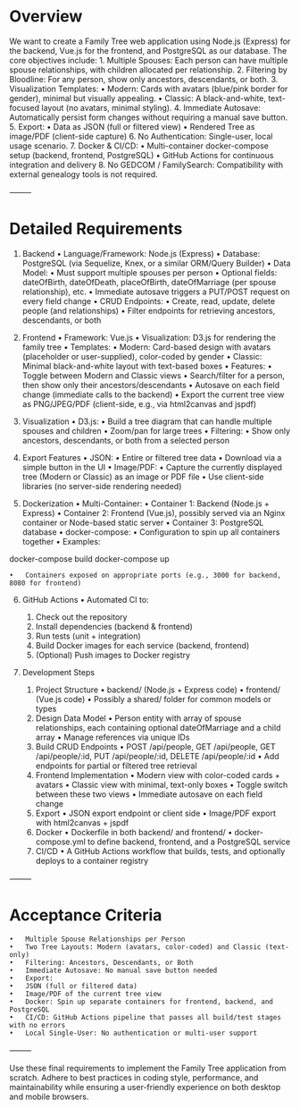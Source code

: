 # Overview

We want to create a Family Tree web application using Node.js (Express) for the backend, Vue.js for the frontend, and PostgreSQL as our database. The core objectives include:
	1.	Multiple Spouses: Each person can have multiple spouse relationships, with children allocated per relationship.
	2.	Filtering by Bloodline: For any person, show only ancestors, descendants, or both.
	3.	Visualization Templates:
	•	Modern: Cards with avatars (blue/pink border for gender), minimal but visually appealing.
	•	Classic: A black-and-white, text-focused layout (no avatars, minimal styling).
	4.	Immediate Autosave: Automatically persist form changes without requiring a manual save button.
	5.	Export:
	•	Data as JSON (full or filtered view)
	•	Rendered Tree as image/PDF (client-side capture)
	6.	No Authentication: Single-user, local usage scenario.
	7.	Docker & CI/CD:
	•	Multi-container docker-compose setup (backend, frontend, PostgreSQL)
	•	GitHub Actions for continuous integration and delivery
	8.	No GEDCOM / FamilySearch: Compatibility with external genealogy tools is not required.

⸻

# Detailed Requirements

1. Backend
	•	Language/Framework: Node.js (Express)
	•	Database: PostgreSQL (via Sequelize, Knex, or a similar ORM/Query Builder)
	•	Data Model:
	•	Must support multiple spouses per person
	•	Optional fields: dateOfBirth, dateOfDeath, placeOfBirth, dateOfMarriage (per spouse relationship), etc.
	•	Immediate autosave triggers a PUT/POST request on every field change
	•	CRUD Endpoints:
	•	Create, read, update, delete people (and relationships)
	•	Filter endpoints for retrieving ancestors, descendants, or both

2. Frontend
	•	Framework: Vue.js
	•	Visualization: D3.js for rendering the family tree
	•	Templates:
	•	Modern: Card-based design with avatars (placeholder or user-supplied), color-coded by gender
	•	Classic: Minimal black-and-white layout with text-based boxes
	•	Features:
	•	Toggle between Modern and Classic views
	•	Search/filter for a person, then show only their ancestors/descendants
	•	Autosave on each field change (immediate calls to the backend)
	•	Export the current tree view as PNG/JPEG/PDF (client-side, e.g., via html2canvas and jspdf)

3. Visualization
	•	D3.js:
	•	Build a tree diagram that can handle multiple spouses and children
	•	Zoom/pan for large trees
	•	Filtering:
	•	Show only ancestors, descendants, or both from a selected person

4. Export Features
	•	JSON:
	•	Entire or filtered tree data
	•	Download via a simple button in the UI
	•	Image/PDF:
	•	Capture the currently displayed tree (Modern or Classic) as an image or PDF file
	•	Use client-side libraries (no server-side rendering needed)

5. Dockerization
	•	Multi-Container:
	•	Container 1: Backend (Node.js + Express)
	•	Container 2: Frontend (Vue.js), possibly served via an Nginx container or Node-based static server
	•	Container 3: PostgreSQL database
	•	docker-compose:
	•	Configuration to spin up all containers together
	•	Examples:

docker-compose build
docker-compose up


	•	Containers exposed on appropriate ports (e.g., 3000 for backend, 8080 for frontend)

6. GitHub Actions
	•	Automated CI to:
	1.	Check out the repository
	2.	Install dependencies (backend & frontend)
	3.	Run tests (unit + integration)
	4.	Build Docker images for each service (backend, frontend)
	5.	(Optional) Push images to Docker registry

7. Development Steps
	1.	Project Structure
	•	backend/ (Node.js + Express code)
	•	frontend/ (Vue.js code)
	•	Possibly a shared/ folder for common models or types
	2.	Design Data Model
	•	Person entity with array of spouse relationships, each containing optional dateOfMarriage and a child array
	•	Manage references via unique IDs
	3.	Build CRUD Endpoints
	•	POST /api/people, GET /api/people, GET /api/people/:id, PUT /api/people/:id, DELETE /api/people/:id
	•	Add endpoints for partial or filtered tree retrieval
	4.	Frontend Implementation
	•	Modern view with color-coded cards + avatars
	•	Classic view with minimal, text-only boxes
	•	Toggle switch between these two views
	•	Immediate autosave on each field change
	5.	Export
	•	JSON export endpoint or client side
	•	Image/PDF export with html2canvas + jspdf
	6.	Docker
	•	Dockerfile in both backend/ and frontend/
	•	docker-compose.yml to define backend, frontend, and a PostgreSQL service
	7.	CI/CD
	•	A GitHub Actions workflow that builds, tests, and optionally deploys to a container registry

⸻

# Acceptance Criteria
	•	Multiple Spouse Relationships per Person
	•	Two Tree Layouts: Modern (avatars, color-coded) and Classic (text-only)
	•	Filtering: Ancestors, Descendants, or Both
	•	Immediate Autosave: No manual save button needed
	•	Export:
	•	JSON (full or filtered data)
	•	Image/PDF of the current tree view
	•	Docker: Spin up separate containers for frontend, backend, and PostgreSQL
	•	CI/CD: GitHub Actions pipeline that passes all build/test stages with no errors
	•	Local Single-User: No authentication or multi-user support

⸻

Use these final requirements to implement the Family Tree application from scratch. Adhere to best practices in coding style, performance, and maintainability while ensuring a user-friendly experience on both desktop and mobile browsers.
